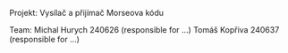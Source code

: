 Projekt: Vysílač a přijímač Morseova kódu

Team:
Michal Hurych 240626 (responsible for ...)
Tomáš Kopřiva 240637 (responsible for ...)
